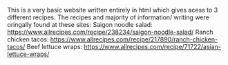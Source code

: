 This is a very basic website written entirely in html which gives acess to 3 different recipes. 
The recipes and majority of information/ writing were oringally found at these sites:
Saigon noodle salad: https://www.allrecipes.com/recipe/238234/saigon-noodle-salad/
Ranch chicken tacos: https://www.allrecipes.com/recipe/217890/ranch-chicken-tacos/
Beef lettuce wraps: https://www.allrecipes.com/recipe/71722/asian-lettuce-wraps/
